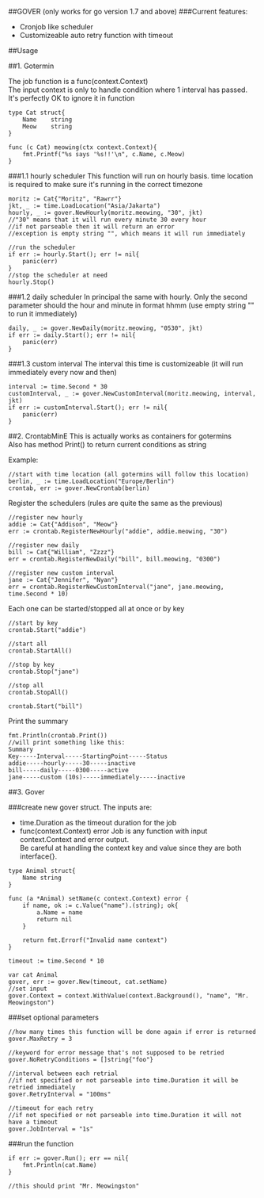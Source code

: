 ##GOVER (only works for go version 1.7 and above)
###Current features:
- Cronjob like scheduler
- Customizeable auto retry function with timeout

##Usage

##1. Gotermin

The job function is a func(context.Context)  
The input context is only to handle condition where 1 interval has passed. It's perfectly OK to ignore it in function
```
type Cat struct{
	Name 	string
	Meow	string
}

func (c Cat) meowing(ctx context.Context){
	fmt.Printf("%s says '%s!!'\n", c.Name, c.Meow)
}
```

###1.1 hourly scheduler
This function will run on hourly basis. time location is required to make sure it's running in the correct timezone
```
moritz := Cat{"Moritz", "Rawrr"}
jkt, _ := time.LoadLocation("Asia/Jakarta")
hourly, _ := gover.NewHourly(moritz.meowing, "30", jkt)
//"30" means that it will run every minute 30 every hour
//if not parseable then it will return an error
//exception is empty string "", which means it will run immediately 

//run the scheduler
if err := hourly.Start(); err != nil{
	panic(err)
}
//stop the scheduler at need
hourly.Stop()
```

###1.2 daily scheduler
In principal the same with hourly. Only the second parameter should the hour and minute in format hhmm (use empty string "" to run it immediately) 
```
daily, _ := gover.NewDaily(moritz.meowing, "0530", jkt)
if err := daily.Start(); err != nil{
	panic(err)
}
```

###1.3 custom interval
The interval this time is customizeable (it will run immediately every now and then)
```
interval := time.Second * 30
customInterval, _ := gover.NewCustomInterval(moritz.meowing, interval, jkt)
if err := customInterval.Start(); err != nil{
	panic(err)
}

```

##2. CrontabMinE
This is actually works as containers for gotermins  
Also has method Print() to return current conditions as string  

Example: 
```
//start with time location (all gotermins will follow this location)
berlin, _ := time.LoadLocation("Europe/Berlin")
crontab, err := gover.NewCrontab(berlin)
```

Register the schedulers (rules are quite the same as the previous)  
```
//register new hourly
addie := Cat{"Addison", "Meow"}
err := crontab.RegisterNewHourly("addie", addie.meowing, "30")

//register new daily
bill := Cat{"William", "Zzzz"}
err = crontab.RegisterNewDaily("bill", bill.meowing, "0300")

//register new custom interval
jane := Cat{"Jennifer", "Nyan"}
err = crontab.RegisterNewCustomInterval("jane", jane.meowing, time.Second * 10)
```

Each one can be started/stopped all at once or by key
```
//start by key
crontab.Start("addie")

//start all
crontab.StartAll()

//stop by key
crontab.Stop("jane")

//stop all
crontab.StopAll()

crontab.Start("bill")
```

Print the summary
```
fmt.Println(crontab.Print())
//will print something like this:
Summary
Key-----Interval-----StartingPoint-----Status
addie-----hourly-----30-----inactive
bill-----daily-----0300-----active
jane-----custom (10s)-----immediately-----inactive
```



##3. Gover

###create new gover struct. The inputs are: 
- time.Duration as the timeout duration for the job
- func(context.Context) error
Job is any function with input context.Context and error output.  
Be careful at handling the context key and value since they are both interface{}.

```
type Animal struct{
	Name string
}

func (a *Animal) setName(c context.Context) error {
	if name, ok := c.Value("name").(string); ok{
		a.Name = name
		return nil
	}

	return fmt.Errorf("Invalid name context")
}

timeout := time.Second * 10

var cat Animal
gover, err := gover.New(timeout, cat.setName)
//set input 
gover.Context = context.WithValue(context.Background(), "name", "Mr. Meowingston")
```

###set optional parameters
```
//how many times this function will be done again if error is returned
gover.MaxRetry = 3 

//keyword for error message that's not supposed to be retried
gover.NoRetryConditions = []string{"foo"}

//interval between each retrial
//if not specified or not parseable into time.Duration it will be retried immediately
gover.RetryInterval = "100ms"

//timeout for each retry 
//if not specified or not parseable into time.Duration it will not have a timeout 
gover.JobInterval = "1s"
```
###run the function
```
if err := gover.Run(); err == nil{
	fmt.Println(cat.Name)
}

//this should print "Mr. Meowingston"

```


